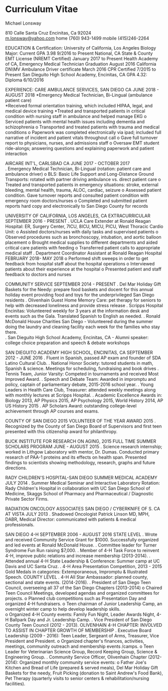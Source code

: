 # Curriculum Vitae

Michael Lonsway

810 Calle Santa Cruz Encinitas, Ca 92024      
m.lonsway@yahoo.com        home (760) 943-1499  mobile (415)246-2264

EDUCATION & Certification:
University of California, Los Angeles          Biology Major: Current GPA 3.98                           9/2016 to Present
National, CA State & County EMT License (NREMT Certified)                                       January 2017 to Present
Health Academy of CA, Emergency Medical Technician                                                 Graduation August 2016
California DN\MV Ambulance Driver certificate                                                                                    March 2016
CPR Certified                                                                                                                               7/2015 to Present
San Dieguito High School Academy, Encinitas, CA     GPA 4.32:                                            Diploma 6/10/2016  


EXPERIENCE:
CARE AMBULANCE SERVICES, SAN DIEGO CA                                                                             JUNE 2018 - AUGUST 2018
*Emergency Medical Technician, Bi-Lingual (ambulance patient care)                              
*Received formal orientation training, which included HIPAA, legal, and medical device training
*Treated and transported patients in critical condition with nursing staff in ambulance and helped manage EKG
o	Serviced patients with mental health issues including dementia and schizophrenia
o	Transported and treated patients with trauma and medical conditions
o	Paperwork was completed electronically via ipad; included full narrative of incident and patient vitals throughout call
o	Gave full turnover report to physicians, nurses, and admissions staff
o	Oversaw EMT student ride-alongs; answering questions and explaining paperwork and patient interaction

AIRCARE INT'L,  CARLSBAD CA                                                                                                         JUNE 2017 - OCTOBER 2017                                                                                                                              
.	Emergency Medical Technician, Bi-Lingual (rotation:  patient care and ambulance driver)
o	BLS: Basic Life Support and Long-Distance Ground Transports:  rotated with partner driving ambulance vs. direct patient care
o	Treated and transported patients in emergency situations: stroke, external bleeding, mental health, trauma, ALOC, cardiac, seizure
o	Assessed patient condition.  Gave turnover reports and consulted patient condition with emergency room doctors/nurses
o	Completed and submitted patient reports hard copy and electronically to San Diego County for records

UNIVERSITY OF CALIFORNIA, LOS ANGELES,  CA       EXTRACURRICULAR                           SEPTEMBER 2016 - PRESENT 
.	UCLA Care Extender at Ronald Reagan Hospital: ER, Surgery Center, 7ICU, 8ICU, MICU, PICU, West Thoracic Cardio Unit:
o	Assisted doctors/nurses with daily tasks and supervised patients
o	Observed procedures such as bronchoscopy, intubation, and aortic balloon placement
o	Brought medical supplies to different departments and aided critical care patients with feeding
o	Transferred patient calls to appropriate medical staff
.	Department Coordinator Assistant at Ronald Reagan Hospital                                                           FEBRUARY 2018- MAY 2018
o	Performed shift sweeps in order to get feedback from hospital staff about the hospital operations
o	Interviewed patients about their experience at the hospital 
o	Presented patient and staff feedback to doctors and nurses

COMMUNITY SERVICE                                                                                                              SEPTEMBER 2014 -  PRESENT
.	Del Mar Holiday Gift Baskets for the Needy:  prepare food baskets and docent for this annual holiday event providing food and toys for the underprivileged San Diego residents
.	Olivenhain Guest Home Memory Care:  pet therapy for seniors to help with decreased loneliness and provide stress release
.	Scripps Hospital Encinitas:  Volunteered weekly for 3 years at the information desk and events such as the Gala.  Translated Spanish to English as needed.
.	Ronald McDonald House Charities San Diego - Volunteered during the summer doing the laundry and cleaning facility each week for the families who stay there.    
.	San Dieguito High School Academy, Encinitas, CA - Alumni speaker:  college choice preparation and speech & debate workshops                                         

SAN DIEGUITO ACADEMY HIGH SCHOOL, ENCINITAS, CA                                                     SEPTEMBER 2012 - JUNE 2016 
.	Fluent in Spanish, passed AP exam and founder of SDA Latino Cultural Club.
.	National Honor Society:  tutored students in math, Spanish & science.  Meetings for scheduling, fundraising and book drives
.	Tennis Team, Junior Varsity:  Competed in tournaments and received Most Improved Award. 
.	Speech and Debate Team:  Awarded in impromptu and policy, captain of parliamentary debate, 2015-2016 school year.
.	Young Leaders in Health Care Club, Treasurer: attended weekly meetings along with monthly lectures at Scripps Hospital.
.	Academic Excellence Awards in: Biology 2013, AP Physics 2015, AP Psychology 2015, World History 2014, AP US History 2015
.	AP Scholars Award:  outstanding college-level achievement through AP courses and exams. 

COUNTY OF SAN DIEGO 2015 VOLUNTEER OF THE YEAR AWARD                                                                                         2015 
.	Recognized by the County of San Diego Board of Supervisors and first teen presented with this citizenship award for philanthropy. 

BUCK INSTITUTE FOR RESEARCH ON AGING, 2015 FULL TIME SUMMER SCHOLARS PROGRAM    JUNE - AUGUST 2015 
.	Science research internship; worked in Lithgow Laboratory with mentor, Dr. Dumas. Conducted primary research of PAA-1 proteins and its effects on health span. Presented findings to scientists showing methodology, research, graphs and future directions.

RADY CHILDREN'S HOSPITAL-SAN DIEGO SUMMER MEDICAL ACADEMY                                                                  JULY 2014
.	Summer Medical Seminar and Interactive Laboratory Rotation:  Rady Children's Hospital in collaboration with UC San Diego
School of Medicine, Skaggs School of Pharmacy and Pharmaceutical / Diagnostic Private Sector Firms.

RADIATION ONCOLOGY ASSOCIATES SAN DIEGO / CYBERKNIFE OF S. CA AT VISTA                                           JULY 2013
.	Shadowed Oncologist Patrick Linson MD, MPH, DABR, Medical Director:  communicated with patients & medical professionals. 

SAN DIEGO 4-H                                                         	                                                                   SEPTEMBER 2006 - AUGUST 2016
      STATE LEVEL
.	Wrote and received Community Service Grant for $1000. Successfully organized and led events at Ronald McDonald House. 
.	Committee leader for Turner Syndrome Fun Run raising $7,000.
.	Member of 4-H Task Force to reinvent 4-H, improve public relations and increase membership (2013-2014).
.	Attended annual 4-H State Leadership & Conference:  Summer camp at UC Davis and UC Santa Cruz.
.	4-H Area Presentation Competition, 2013 - 2015 Gold Medals in categories:  Extemporaneous, Impromptu & Illustrated Speech.
      COUNTY LEVEL
.	4-H All Star Ambassador: planned county, sectional and state events. (2014-2016). 
.	President of San Diego Teen Council, overseeing all 37 of the San Diego Chapters (2013-2014)
o	Chaired Teen Council Meetings, developed agendas and organized committees for projects.
o	Planned club competitions such as Presentation Day and organized 4-H fundraisers.
o	Teen chairman of Junior Leadership Camp, an overnight winter camp to help develop leadership skills.    
o	Organized 4-H County events:  Family Fun Night, Leader Awards Night, 4-H Ballpark Day and Jr. Leadership Camp.
.	Vice President of San Diego County Teen Council (2012 - 2013).
     OLIVENHAIN 4-H CHAPTER:  INVOLVED TO ASSIST IN CHAPTER GROWTH OF MEMBERSHIP 
.	Executive Board Leadership (2009 - 2016):  Teen Leader, Sergeant of Arms, Treasurer, Vice President and President. 
o	Organized chapter's finances, activities, meetings, community outreach and membership events /camps.
o	Teen Leader for Veterinarian Science Group, Record Keeping Group, Science & Engineering Group.
.	Community Service Officer, Olivenhain Chapter  (2012-2014):  Organized monthly community service events:
o	Father Joe's Kitchen and Bread of Life (prepared & served meals), Del Mar Holiday Gift Baskets for the needy, Fruit Picking (donation to Saint Andrew's Food Bank), Pet Therapy (quarterly visits to senior centers & rehabilitation/nursing facilities).
